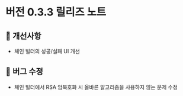 # 버전 0.3.3 릴리즈 노트

## 💎 개선사항

- 체인 빌더의 성공/실패 UI 개선

## 🐛 버그 수정

- 체인 빌더에서 RSA 암복호화 시 올바른 알고리즘을 사용하지 않는 문제 수정
